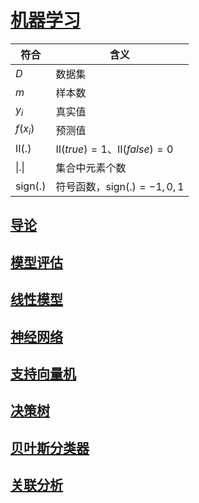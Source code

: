 <link rel='stylesheet' href='../../style/index.css'>
<script src='../../style/index.js'></script>

# [机器学习](../index.html)

| 符合 | 含义 |
| - | - |
| $D$ | 数据集
| $m$ | 样本数
| $y_i$    | 真实值
| $f(x_i)$ | 预测值
| $Ⅱ(.)$ | $Ⅱ(true)=1$、$Ⅱ(false)=0$
| $\vert.\vert$ | 集合中元素个数
| $\mathrm{sign}(.)$  | 符号函数，$\mathrm{sign}(.)=-1,0,1$

## [导论](./Introduction.html)

## [模型评估](./Evaluation.html)

## [线性模型](./LinearModel.html)

## [神经网络](./NeuralNetwork.html)

## [支持向量机](./SVM.html)

## [决策树](./DecisionTree.html)

## [贝叶斯分类器](./Bayesian.html)

## [关联分析](./Relation.html)

<!--
## 聚类

## 集成学习

## 强化学习

## 特征处理

### 特征选择

### 降维
-->